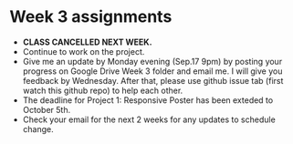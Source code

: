 # Week 3 assignments

- **CLASS CANCELLED NEXT WEEK.**
- Continue to work on the project.
- Give me an update by Monday evening (Sep.17 9pm) by posting your progress on Google Drive Week 3 folder and email me. I will give you feedback by Wednesday. After that, please use github issue tab (first watch this github repo) to help each other.
- The deadline for Project 1: Responsive Poster has been exteded to October 5th.
- Check your email for the next 2 weeks for any updates to schedule change.




